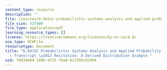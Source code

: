 ```yaml
---
content_type: resource
description: ''
file: /courses/6-041sc-probabilistic-systems-analysis-and-applied-probability-fall-2013/fdd3468d189bdf3570a06c3395c929b6_MIT6_041SCF13_Derived_Distribution_Example_300k.pdf
file_size: 537908
file_type: application/pdf
learning_resource_types: []
license: https://creativecommons.org/licenses/by-nc-sa/4.0/
ocw_type: OCWFile
resourcetype: Document
title: "6.041SC Probabilistic Systems Analysis and Applied Probability, Fall 2013\
  \ Transcript \u2013 Recitation: A Derived Distribution Example "
uid: fdd3468d-189b-df35-70a0-6c3395c929b6
---
```

